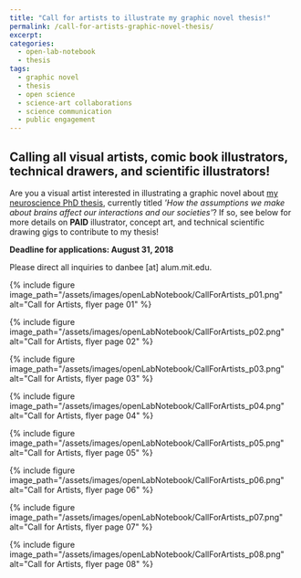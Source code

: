 ```yaml
---
title: "Call for artists to illustrate my graphic novel thesis!"
permalink: /call-for-artists-graphic-novel-thesis/
excerpt: 
categories:
  - open-lab-notebook
  - thesis
tags:
  - graphic novel
  - thesis
  - open science
  - science-art collaborations
  - science communication
  - public engagement
---
```

## Calling all visual artists, comic book illustrators, technical drawers, and scientific illustrators!

Are you a visual artist interested in illustrating a graphic novel about [my neuroscience PhD thesis](http://www.danbeekim.org/open-lab-notebook/), currently titled *'How the assumptions we make about brains affect our interactions and our societies'*? If so, see below for more details on **PAID** illustrator, concept art, and technical scientific drawing gigs to contribute to my thesis! 

**Deadline for applications: August 31, 2018**

Please direct all inquiries to danbee [at] alum.mit.edu. 

{% include figure image_path="/assets/images/openLabNotebook/CallForArtists_p01.png" alt="Call for Artists, flyer page 01" %}

{% include figure image_path="/assets/images/openLabNotebook/CallForArtists_p02.png" alt="Call for Artists, flyer page 02" %}

{% include figure image_path="/assets/images/openLabNotebook/CallForArtists_p03.png" alt="Call for Artists, flyer page 03" %}

{% include figure image_path="/assets/images/openLabNotebook/CallForArtists_p04.png" alt="Call for Artists, flyer page 04" %}

{% include figure image_path="/assets/images/openLabNotebook/CallForArtists_p05.png" alt="Call for Artists, flyer page 05" %}

{% include figure image_path="/assets/images/openLabNotebook/CallForArtists_p06.png" alt="Call for Artists, flyer page 06" %}

{% include figure image_path="/assets/images/openLabNotebook/CallForArtists_p07.png" alt="Call for Artists, flyer page 07" %}

{% include figure image_path="/assets/images/openLabNotebook/CallForArtists_p08.png" alt="Call for Artists, flyer page 08" %}
